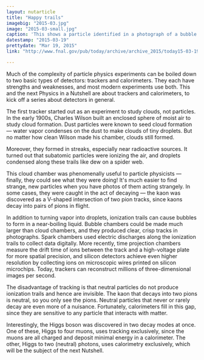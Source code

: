 ```yaml
---
layout: nutarticle
title: "Happy trails"
imagebig: "2015-03.jpg"
image: "2015-03-small.jpg"
caption: 'This shows a particle identified in a photograph of a bubble chamber (left) and a computer reconstruction of signals from a silicon tracker (right).'
datestamp: "2015-03-19"
prettydate: "Mar 19, 2015"
link: "http://www.fnal.gov/pub/today/archive/archive_2015/today15-03-19.html"

---
```


Much of the complexity of particle physics experiments can be boiled down to two basic types of detectors: trackers and calorimeters. They each have strengths and weaknesses, and most modern experiments use both. This and the next Physics in a Nutshell are about trackers and calorimeters, to kick off a series about detectors in general.

The first tracker started out as an experiment to study clouds, not particles. In the early 1900s, Charles Wilson built an enclosed sphere of moist air to study cloud formation. Dust particles were known to seed cloud formation — water vapor condenses on the dust to make clouds of tiny droplets. But no matter how clean Wilson made his chamber, clouds still formed.

Moreover, they formed in streaks, especially near radioactive sources. It turned out that subatomic particles were ionizing the air, and droplets condensed along these trails like dew on a spider web.

This cloud chamber was phenomenally useful to particle physicists — finally, they could see what they were doing! It's much easier to find strange, new particles when you have photos of them acting strangely. In some cases, they were caught in the act of decaying — the kaon was discovered as a V-shaped intersection of two pion tracks, since kaons decay into pairs of pions in flight.

In addition to turning vapor into droplets, ionization trails can cause bubbles to form in a near-boiling liquid. Bubble chambers could be made much larger than cloud chambers, and they produced clear, crisp tracks in photographs. Spark chambers used electric discharges along the ionization trails to collect data digitally. More recently, time projection chambers measure the drift time of ions between the track and a high-voltage plate for more spatial precision, and silicon detectors achieve even higher resolution by collecting ions on microscopic wires printed on silicon microchips. Today, trackers can reconstruct millions of three-dimensional images per second.

The disadvantage of tracking is that neutral particles do not produce ionization trails and hence are invisible. The kaon that decays into two pions is neutral, so you only see the pions. Neutral particles that never or rarely decay are even more of a nuisance. Fortunately, calorimeters fill in this gap, since they are sensitive to any particle that interacts with matter.

Interestingly, the Higgs boson was discovered in two decay modes at once. One of these, Higgs to four muons, uses tracking exclusively, since the muons are all charged and deposit minimal energy in a calorimeter. The other, Higgs to two (neutral) photons, uses calorimetry exclusively, which will be the subject of the next Nutshell.

